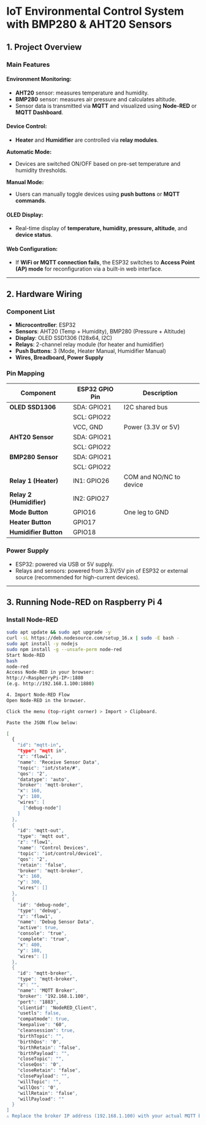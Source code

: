 # IoT Environmental Control System with BMP280 & AHT20 Sensors

## 1. Project Overview

### Main Features

#### Environment Monitoring:
- **AHT20** sensor: measures temperature and humidity.
- **BMP280** sensor: measures air pressure and calculates altitude.
- Sensor data is transmitted via **MQTT** and visualized using **Node-RED** or **MQTT Dashboard**.

#### Device Control:
- **Heater** and **Humidifier** are controlled via **relay modules**.

**Automatic Mode:**
- Devices are switched ON/OFF based on pre-set temperature and humidity thresholds.

**Manual Mode:**
- Users can manually toggle devices using **push buttons** or **MQTT commands**.

#### OLED Display:
- Real-time display of **temperature, humidity, pressure, altitude**, and **device status**.

#### Web Configuration:
- If **WiFi or MQTT connection fails**, the ESP32 switches to **Access Point (AP) mode** for reconfiguration via a built-in web interface.

---

## 2. Hardware Wiring

### Component List
- **Microcontroller**: ESP32
- **Sensors**: AHT20 (Temp + Humidity), BMP280 (Pressure + Altitude)
- **Display**: OLED SSD1306 (128x64, I2C)
- **Relays**: 2-channel relay module (for heater and humidifier)
- **Push Buttons**: 3 (Mode, Heater Manual, Humidifier Manual)
- **Wires, Breadboard, Power Supply**

### Pin Mapping

| Component             | ESP32 GPIO Pin     | Description                      |
|----------------------|--------------------|----------------------------------|
| **OLED SSD1306**     | SDA: GPIO21        | I2C shared bus                   |
|                      | SCL: GPIO22        |                                  |
|                      | VCC, GND           | Power (3.3V or 5V)               |
| **AHT20 Sensor**      | SDA: GPIO21        |                                  |
|                      | SCL: GPIO22        |                                  |
| **BMP280 Sensor**     | SDA: GPIO21        |                                  |
|                      | SCL: GPIO22        |                                  |
| **Relay 1 (Heater)**  | IN1: GPIO26        | COM and NO/NC to device          |
| **Relay 2 (Humidifier)** | IN2: GPIO27     |                                  |
| **Mode Button**       | GPIO16             | One leg to GND                   |
| **Heater Button**     | GPIO17             |                                  |
| **Humidifier Button** | GPIO18             |                                  |

### Power Supply
- ESP32: powered via USB or 5V supply.
- Relays and sensors: powered from 3.3V/5V pin of ESP32 or external source (recommended for high-current devices).

---

## 3. Running Node-RED on Raspberry Pi 4

### Install Node-RED

```bash
sudo apt update && sudo apt upgrade -y
curl -sL https://deb.nodesource.com/setup_16.x | sudo -E bash -
sudo apt install -y nodejs
sudo npm install -g --unsafe-perm node-red
Start Node-RED
bash
node-red
Access Node-RED in your browser:
http://<RaspberryPi-IP>:1880
(e.g. http://192.168.1.100:1880)

4. Import Node-RED Flow
Open Node-RED in the browser.

Click the menu (top-right corner) > Import > Clipboard.

Paste the JSON flow below:

[
  {
    "id": "mqtt-in",
    "type": "mqtt in",
    "z": "flow1",
    "name": "Receive Sensor Data",
    "topic": "iot/state/#",
    "qos": "2",
    "datatype": "auto",
    "broker": "mqtt-broker",
    "x": 160,
    "y": 180,
    "wires": [
      ["debug-node"]
    ]
  },
  {
    "id": "mqtt-out",
    "type": "mqtt out",
    "z": "flow1",
    "name": "Control Devices",
    "topic": "iot/control/device1",
    "qos": "2",
    "retain": "false",
    "broker": "mqtt-broker",
    "x": 160,
    "y": 300,
    "wires": []
  },
  {
    "id": "debug-node",
    "type": "debug",
    "z": "flow1",
    "name": "Debug Sensor Data",
    "active": true,
    "console": "true",
    "complete": "true",
    "x": 400,
    "y": 180,
    "wires": []
  },
  {
    "id": "mqtt-broker",
    "type": "mqtt-broker",
    "z": "",
    "name": "MQTT Broker",
    "broker": "192.168.1.100",
    "port": "1883",
    "clientid": "NodeRED_Client",
    "usetls": false,
    "compatmode": true,
    "keepalive": "60",
    "cleansession": true,
    "birthTopic": "",
    "birthQos": "0",
    "birthRetain": "false",
    "birthPayload": "",
    "closeTopic": "",
    "closeQos": "0",
    "closeRetain": "false",
    "closePayload": "",
    "willTopic": "",
    "willQos": "0",
    "willRetain": "false",
    "willPayload": ""
  }
]
⚠️ Replace the broker IP address (192.168.1.100) with your actual MQTT broker IP.

